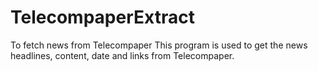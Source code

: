 # TelecompaperExtract
To fetch news from Telecompaper
This program is used to get the news headlines, content, date and links from Telecompaper.  